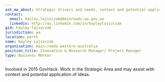 ```yaml
---
ask_me_about: Strategic drivers and needs, context and potential application of ideas
contact:
  email: hayley.lajszczak@mainroads.wa.gov.au
  linkedin: http://au.linkedin.com/in/hayleylajszczak
gid: hayley-lajszczak
jurisdiction: wa
location: perth
name: Hayley Lajszczak
organisation: main-roads-western-australia
position_title: Innovation & Research Manager/ Project Manager
type: Business Mentor
---
```


Involved in 2015 GovHack. Work in the Strategic Area and may assist with context and potential application of ideas.